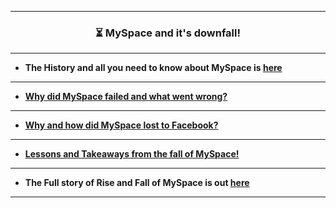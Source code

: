 ----------------------------------------------------------------------------------------------------------------------------------------------------------------------------------
### <p align="center"> ⏳ MySpace and it's downfall! </p>

----------------------------------------------------------------------------------------------------------------------------------------------------------------------------------

* **The History and all you need to know about MySpace is [here](https://www.britannica.com/topic/Myspace)**
----------------------------------------------------------------------------------------------------------------------------------------------------------------------------------

* **[Why did MySpace failed and what went wrong?](https://screenrant.com/why-when-myspace-failed/)**
----------------------------------------------------------------------------------------------------------------------------------------------------------------------------------

* **[Why and how did MySpace lost to Facebook?](https://www.failory.com/cemetery/myspace)**
----------------------------------------------------------------------------------------------------------------------------------------------------------------------------------

* **[Lessons and Takeaways from the fall of MySpace!](https://www.convinceandconvert.com/social-media-strategy/6-lessons-learned-from-the-demise-of-myspace/)**
----------------------------------------------------------------------------------------------------------------------------------------------------------------------------------

* **The Full story of Rise and Fall of MySpace is out [here](https://www.theatlantic.com/technology/archive/2011/01/the-rise-and-fall-of-myspace/69444/)**
----------------------------------------------------------------------------------------------------------------------------------------------------------------------------------
